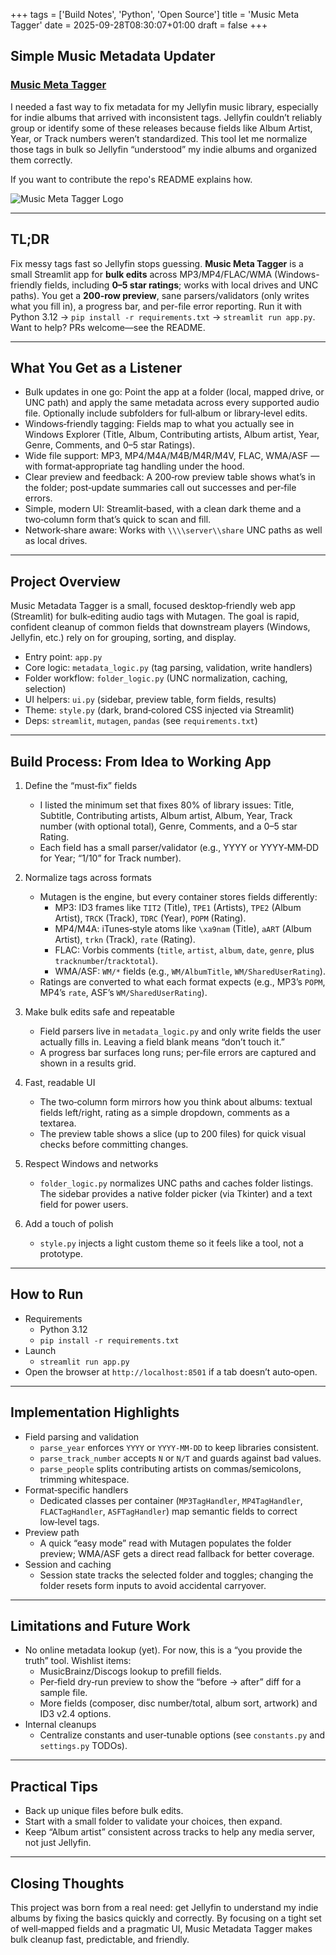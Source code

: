 +++
tags = ['Build Notes', 'Python', 'Open Source']
title = 'Music Meta Tagger'
date = 2025-09-28T08:30:07+01:00
draft = false
+++

## Simple Music Metadata Updater

### [Music Meta Tagger](https://github.com/pbrazeale/music_meta_tagger)

I needed a fast way to fix metadata for my Jellyfin music library, especially for indie albums that arrived with inconsistent tags. Jellyfin couldn’t reliably group or identify some of these releases because fields like Album Artist, Year, or Track numbers weren’t standardized. This tool let me normalize those tags in bulk so Jellyfin “understood” my indie albums and organized them correctly.

If you want to contribute the repo's README explains how.

![Music Meta Tagger Logo](https://pbrazeale.github.io/images/music_meta_tagger_logo_300.jpg)

---

## TL;DR

Fix messy tags fast so Jellyfin stops guessing. **Music Meta Tagger** is a small Streamlit app for **bulk edits** across MP3/MP4/FLAC/WMA (Windows-friendly fields, including **0–5 star ratings**; works with local drives and UNC paths). You get a **200-row preview**, sane parsers/validators (only writes what you fill in), a progress bar, and per-file error reporting. Run it with Python 3.12 → `pip install -r requirements.txt` → `streamlit run app.py`. Want to help? PRs welcome—see the README.

---

## What You Get as a Listener

- Bulk updates in one go: Point the app at a folder (local, mapped drive, or UNC path) and apply the same metadata across every supported audio file. Optionally include subfolders for full‑album or library‑level edits.
- Windows‑friendly tagging: Fields map to what you actually see in Windows Explorer (Title, Album, Contributing artists, Album artist, Year, Genre, Comments, and 0–5 star Ratings).
- Wide file support: MP3, MP4/M4A/M4B/M4R/M4V, FLAC, WMA/ASF — with format‑appropriate tag handling under the hood.
- Clear preview and feedback: A 200‑row preview table shows what’s in the folder; post‑update summaries call out successes and per‑file errors.
- Simple, modern UI: Streamlit‑based, with a clean dark theme and a two‑column form that’s quick to scan and fill.
- Network‑share aware: Works with `\\\\server\\share` UNC paths as well as local drives.

---

## Project Overview

Music Metadata Tagger is a small, focused desktop‑friendly web app (Streamlit) for bulk‑editing audio tags with Mutagen. The goal is rapid, confident cleanup of common fields that downstream players (Windows, Jellyfin, etc.) rely on for grouping, sorting, and display.

- Entry point: `app.py`
- Core logic: `metadata_logic.py` (tag parsing, validation, write handlers)
- Folder workflow: `folder_logic.py` (UNC normalization, caching, selection)
- UI helpers: `ui.py` (sidebar, preview table, form fields, results)
- Theme: `style.py` (dark, brand‑colored CSS injected via Streamlit)
- Deps: `streamlit`, `mutagen`, `pandas` (see `requirements.txt`)

---

## Build Process: From Idea to Working App

1. Define the “must‑fix” fields

   - I listed the minimum set that fixes 80% of library issues: Title, Subtitle, Contributing artists, Album artist, Album, Year, Track number (with optional total), Genre, Comments, and a 0–5 star Rating.
   - Each field has a small parser/validator (e.g., YYYY or YYYY‑MM‑DD for Year; “1/10” for Track number).

2. Normalize tags across formats

   - Mutagen is the engine, but every container stores fields differently:
     - MP3: ID3 frames like `TIT2` (Title), `TPE1` (Artists), `TPE2` (Album Artist), `TRCK` (Track), `TDRC` (Year), `POPM` (Rating).
     - MP4/M4A: iTunes‑style atoms like `\xa9nam` (Title), `aART` (Album Artist), `trkn` (Track), `rate` (Rating).
     - FLAC: Vorbis comments (`title`, `artist`, `album`, `date`, `genre`, plus `tracknumber`/`tracktotal`).
     - WMA/ASF: `WM/*` fields (e.g., `WM/AlbumTitle`, `WM/SharedUserRating`).
   - Ratings are converted to what each format expects (e.g., MP3’s `POPM`, MP4’s `rate`, ASF’s `WM/SharedUserRating`).

3. Make bulk edits safe and repeatable

   - Field parsers live in `metadata_logic.py` and only write fields the user actually fills in. Leaving a field blank means “don’t touch it.”
   - A progress bar surfaces long runs; per‑file errors are captured and shown in a results grid.

4. Fast, readable UI

   - The two‑column form mirrors how you think about albums: textual fields left/right, rating as a simple dropdown, comments as a textarea.
   - The preview table shows a slice (up to 200 files) for quick visual checks before committing changes.

5. Respect Windows and networks

   - `folder_logic.py` normalizes UNC paths and caches folder listings. The sidebar provides a native folder picker (via Tkinter) and a text field for power users.

6. Add a touch of polish
   - `style.py` injects a light custom theme so it feels like a tool, not a prototype.

---

## How to Run

- Requirements
  - Python 3.12
  - `pip install -r requirements.txt`
- Launch
  - `streamlit run app.py`
- Open the browser at `http://localhost:8501` if a tab doesn’t auto‑open.

---

## Implementation Highlights

- Field parsing and validation
  - `parse_year` enforces `YYYY` or `YYYY‑MM‑DD` to keep libraries consistent.
  - `parse_track_number` accepts `N` or `N/T` and guards against bad values.
  - `parse_people` splits contributing artists on commas/semicolons, trimming whitespace.
- Format‑specific handlers
  - Dedicated classes per container (`MP3TagHandler`, `MP4TagHandler`, `FLACTagHandler`, `ASFTagHandler`) map semantic fields to correct low‑level tags.
- Preview path
  - A quick “easy mode” read with Mutagen populates the folder preview; WMA/ASF gets a direct read fallback for better coverage.
- Session and caching
  - Session state tracks the selected folder and toggles; changing the folder resets form inputs to avoid accidental carryover.

---

## Limitations and Future Work

- No online metadata lookup (yet). For now, this is a “you provide the truth” tool. Wishlist items:
  - MusicBrainz/Discogs lookup to prefill fields.
  - Per‑field dry‑run preview to show the “before → after” diff for a sample file.
  - More fields (composer, disc number/total, album sort, artwork) and ID3 v2.4 options.
- Internal cleanups
  - Centralize constants and user‑tunable options (see `constants.py` and `settings.py` TODOs).

---

## Practical Tips

- Back up unique files before bulk edits.
- Start with a small folder to validate your choices, then expand.
- Keep “Album artist” consistent across tracks to help any media server, not just Jellyfin.

---

## Closing Thoughts

This project was born from a real need: get Jellyfin to understand my indie albums by fixing the basics quickly and correctly. By focusing on a tight set of well‑mapped fields and a pragmatic UI, Music Metadata Tagger makes bulk cleanup fast, predictable, and friendly.

